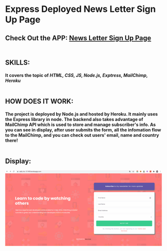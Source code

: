 # Express Deployed News Letter Sign Up Page<br/>

## Check Out the APP: [News Letter Sign Up Page](https://salty-tor-31149.herokuapp.com/)<br/><br/>

## SKILLS:
#### It covers the topic of **_HTML, CSS, JS, Node.js, Exptress, MailChimp, Heroku_**<br/><br/>

## HOW DOES IT WORK:
#### The project is deployed by Node.js and hosted by Heroku.  It mainly uses the Express library in node. The backend also takes advantage of MailChimp  API which is used to store and manage subscriber's info. As you can see in display,  after user submits the form, all the infomation flow to the MailChimp, and you can check out users' email, name and country there!<br/><br/> 

## Display:<br/>

![Farmers Market Finder Demo](gif/NewsLetter.gif)
